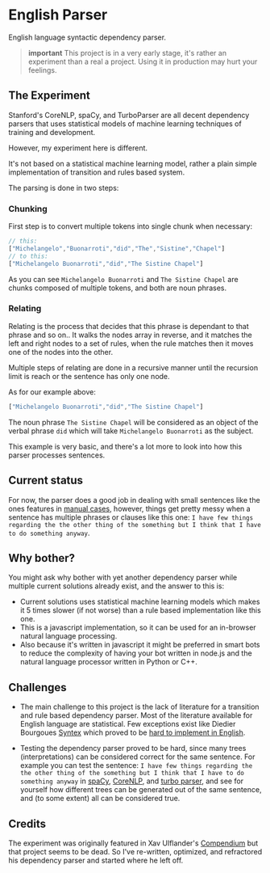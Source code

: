 # English Parser
English language syntactic dependency parser.

> **important**
> This project is in a very early stage, it's rather an experiment than a real a project.
> Using it in production may hurt your feelings.


## The Experiment

Stanford's CoreNLP, spaCy, and TurboParser are all decent dependency parsers that uses statistical models of machine learning techniques of training and development.

However, my experiment here is different.

It's not based on a statistical machine learning model, rather a plain simple implementation of transition and rules based system.

The parsing is done in two steps:

### Chunking
First step is to convert multiple tokens into single chunk when necessary:

```javascript
// this:
["Michelangelo","Buonarroti","did","The","Sistine","Chapel"]
// to this:
["Michelangelo Buonarroti","did","The Sistine Chapel"]
```
As you can see `Michelangelo Buonarroti` and `The Sistine Chapel` are chunks composed of multiple tokens, and both are noun phrases.

### Relating

Relating is the process that decides that this phrase is dependant to that phrase and so on.. It walks the nodes array in reverse, and it matches the left and right nodes to a set of rules, when the rule matches then it moves one of the nodes into the other.

Multiple steps of relating are done in a recursive manner until the recursion limit is reach or the sentence has only one node.

As for our example above:

```javascript
["Michelangelo Buonarroti","did","The Sistine Chapel"]
```

The noun phrase `The Sistine Chapel` will be considered as an object of the verbal phrase `did` which will take `Michelangelo Buonarroti` as the subject.

This example is very basic, and there's a lot more to look into how this parser processes sentences.

## Current status

For now, the parser does a good job in dealing with small sentences like the ones features in [manual cases](https://github.com/alexcorvi/en-parser/blob/master/test/manual_cases.js), however, things get pretty messy when a sentence has multiple phrases or clauses like this one: `I have few things regarding the the other thing of the something but I think that I have to do something anyway`.

## Why bother?

You might ask why bother with yet another dependency parser while multiple current solutions already exist, and the answer to this is:

- Current solutions uses statistical machine learning models which makes it 5 times slower (if not worse) than a rule based implementation like this one.
- This is a javascript implementation, so it can be used for an in-browser natural language processing.
- Also because it's written in javascript it might be preferred in smart bots to reduce the complexity of having your bot written in node.js and the natural language processor written in Python or C++.

## Challenges

* The main challenge to this project is the lack of literature for a transition and rule based dependency parser. Most of the literature available for English language are statistical. Few exceptions exist like Diedier Bourgoues [Syntex](http://slideplayer.fr/slide/1150457/) which proved to be [hard to implement in English](https://github.com/Ulflander/compendium-js#dependency-parsing).

* Testing the dependency parser proved to be hard, since many trees (interpretations) can be considered correct for the same sentence. For example you can test the sentence: `I have few things regarding the the other thing of the something but I think that I have to do something anyway` in [spaCy](https://demos.explosion.ai/displacy/), [CoreNLP](http://nlp.stanford.edu:8080/parser/index.jsp), and [turbo parser](http://demo.ark.cs.cmu.edu/parse), and see for yourself how different trees can be generated out of the same sentence, and (to some extent) all can be considered true.

## Credits
The experiment was originally featured in Xav Ulflander's [Compendium](https://github.com/Ulflander/compendium-js) but that project seems to be dead. So I've re-written, optimized, and refractored his dependency parser and started where he left off.